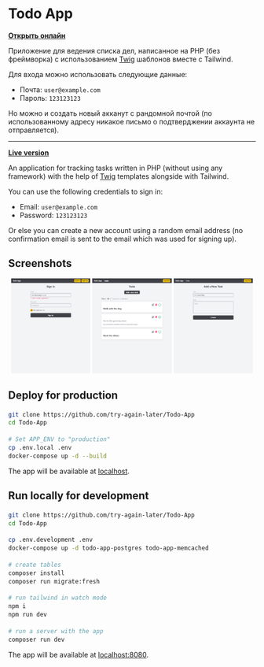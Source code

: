 # Todo App

[**Открыть онлайн**](https://tal-todo-app.duckdns.org/)

Приложение для ведения списка дел, написанное на PHP (без фреймворка) с использованием [Twig](https://twig.symfony.com/) шаблонов вместе с Tailwind.

Для входа можно использовать следующие данные:
- Почта: `user@example.com`
- Пароль: `123123123`

Но можно и создать новый акканут с рандомной почтой (по использованному адресу никакое письмо о подтверджении аккаунта не отправляется).

---

[**Live version**](https://tal-todo-app.duckdns.org/)

An application for tracking tasks written in PHP (without using any framework) with the help of [Twig](https://twig.symfony.com/) templates alongside with Tailwind.

You can use the following credentials to sign in:
- Email: `user@example.com`
- Password: `123123123`

Or else you can create a new account using a random email address (no confirmation email is sent to the email which was used for signing up).

## Screenshots

<p align="center">
<img width="32%" src="./screenshots/1.png"> <img width="32%" src="./screenshots/2.png"> <img width="32%" src="./screenshots/3.png"> 
</p>

## Deploy for production

```sh
git clone https://github.com/try-again-later/Todo-App
cd Todo-App

# Set APP_ENV to "production"
cp .env.local .env
docker-compose up -d --build
```

The app will be available at [localhost](http://localhost).

## Run locally for development

```sh
git clone https://github.com/try-again-later/Todo-App
cd Todo-App

cp .env.development .env
docker-compose up -d todo-app-postgres todo-app-memcached

# create tables
composer install
composer run migrate:fresh

# run tailwind in watch mode
npm i
npm run dev

# run a server with the app
composer run dev
```

The app will be available at [localhost:8080](http://localhost:8080).

